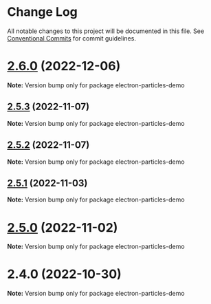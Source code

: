 # Change Log

All notable changes to this project will be documented in this file.
See [Conventional Commits](https://conventionalcommits.org) for commit guidelines.

# [2.6.0](https://github.com/matteobruni/tsparticles/compare/electron-particles-demo@2.5.3...electron-particles-demo@2.6.0) (2022-12-06)

**Note:** Version bump only for package electron-particles-demo

## [2.5.3](https://github.com/matteobruni/tsparticles/compare/electron-particles-demo@2.5.2...electron-particles-demo@2.5.3) (2022-11-07)

**Note:** Version bump only for package electron-particles-demo

## [2.5.2](https://github.com/matteobruni/tsparticles/compare/electron-particles-demo@2.5.1...electron-particles-demo@2.5.2) (2022-11-07)

**Note:** Version bump only for package electron-particles-demo

## [2.5.1](https://github.com/matteobruni/tsparticles/compare/electron-particles-demo@2.5.0...electron-particles-demo@2.5.1) (2022-11-03)

**Note:** Version bump only for package electron-particles-demo

# [2.5.0](https://github.com/matteobruni/tsparticles/compare/electron-particles-demo@2.4.0...electron-particles-demo@2.5.0) (2022-11-02)

**Note:** Version bump only for package electron-particles-demo

# 2.4.0 (2022-10-30)

**Note:** Version bump only for package electron-particles-demo
